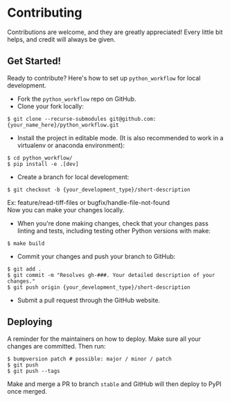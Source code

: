 # Contributing

Contributions are welcome, and they are greatly appreciated! Every little bit
helps, and credit will always be given.

## Get Started!
Ready to contribute? Here's how to set up `python_workflow` for local development.

* Fork the `python_workflow` repo on GitHub.
* Clone your fork locally:

```
$ git clone --recurse-submodules git@github.com:{your_name_here}/python_workflow.git
```

* Install the project in editable mode. (It is also recommended to work in a virtualenv or anaconda environment):

```
$ cd python_workflow/
$ pip install -e .[dev]
```

* Create a branch for local development:

```
$ git checkout -b {your_development_type}/short-description
```
Ex: feature/read-tiff-files or bugfix/handle-file-not-found<br>
Now you can make your changes locally.<br>

* When you're done making changes, check that your changes pass linting and tests, including testing other Python
versions with make:

```
$ make build
```

* Commit your changes and push your branch to GitHub:

```
$ git add .
$ git commit -m "Resolves gh-###. Your detailed description of your changes."
$ git push origin {your_development_type}/short-description
```

* Submit a pull request through the GitHub website.

## Deploying

A reminder for the maintainers on how to deploy.
Make sure all your changes are committed.
Then run:

```
$ bumpversion patch # possible: major / minor / patch
$ git push
$ git push --tags
```

Make and merge a PR to branch `stable` and GitHub will then deploy to PyPI once merged.
